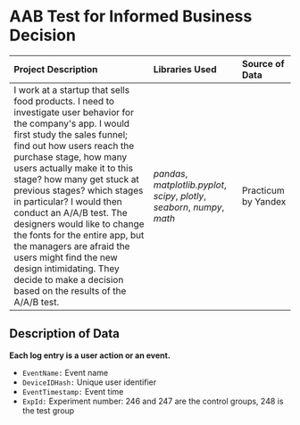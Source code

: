 # AAB Test for Informed Business Decision

| Project Description | Libraries Used | Source of Data |
| :---------------------- | :---------------------- | :---------------------- | 
| I work at a startup that sells food products. I need to investigate user behavior for the company's app. I would first study the sales funnel; find out how users reach the purchase stage, how many users actually make it to this stage? how many get stuck at previous stages? which stages in particular? I would then conduct an A/A/B test. The designers would like to change the fonts for the entire app, but the managers are afraid the users might find the new design intimidating. They decide to make a decision based on the results of the A/A/B test. | *pandas*, *matplotlib.pyplot*, *scipy*, *plotly*, *seaborn*, *numpy*, *math* | Practicum by Yandex |


## Description of Data
**Each log entry is a user action or an event.**
- `EventName:` Event name
- `DeviceIDHash:` Unique user identifier
- `EventTimestamp:` Event time
- `ExpId:` Experiment number: 246 and 247 are the control groups, 248 is the test group
